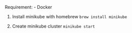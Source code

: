 Requirement:
    - Docker

1. Install minikube with homebrew
`brew install minikube`

2. Create minikube cluster
`minikube start`